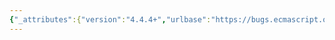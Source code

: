 ```yaml
---
{"_attributes":{"version":"4.4.4+","urlbase":"https://bugs.ecmascript.org/","maintainer":"dherman@mozilla.com"},"bug":{"bug_id":3050,"creation_ts":"2014-07-24 08:57:00 -0700","short_desc":"19.1.3.5 Object.prototype.toLocaleString: Typos \"The  the\", \"inplementations\", \"parameters position\"","delta_ts":"2014-08-25 08:29:20 -0700","product":"Draft for 6th Edition","component":"editorial issue","version":"Rev 26: July 18, 2014 Draft","rep_platform":"All","op_sys":"All","bug_status":"RESOLVED","resolution":"FIXED","priority":"Normal","bug_severity":"normal","everconfirmed":true,"reporter":{"uid":"andrebargull","name":"André Bargull"},"assigned_to":{"uid":"allen","name":"Allen Wirfs-Brock"},"long_desc":[{"commentid":9501,"comment_count":0,"who":{"uid":"andrebargull","name":"André Bargull"},"bug_when":"2014-07-24 08:57:42 -0700","thetext":"19.1.3.5 Object.prototype.toLocaleString ( [ reserved1 [ , reserved2 ] ]  )\n\n- The the -> The\n- inplementations -> implementations\n- those parameters position -> those parameter positions"},{"commentid":9511,"comment_count":1,"who":{"uid":"allen","name":"Allen Wirfs-Brock"},"bug_when":"2014-07-24 09:18:32 -0700","thetext":"fixed in rev27 editor's draft"},{"commentid":9873,"comment_count":2,"who":{"uid":"allen","name":"Allen Wirfs-Brock"},"bug_when":"2014-08-25 08:29:20 -0700","thetext":"fixed in rev27 draft"}]}}
---
```

